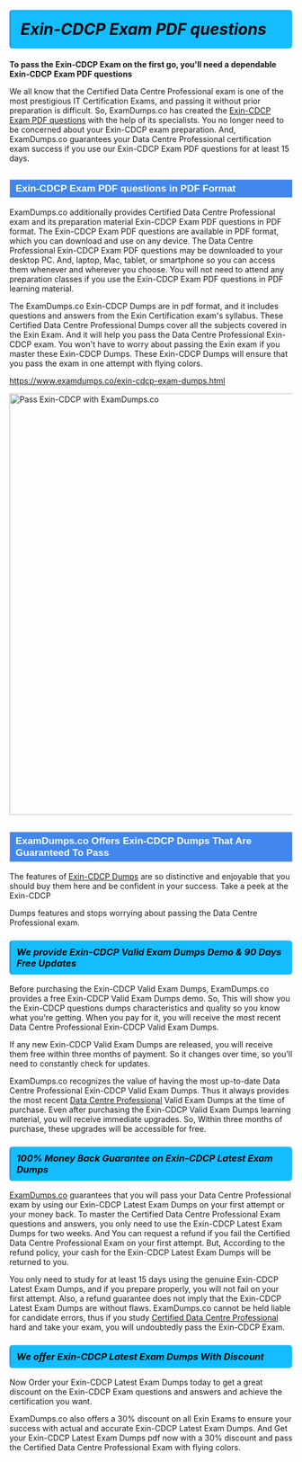 <h1>                <strong><span style="display: block; color: #000000; background: #14BDFF; border: 0.5px solid #AED6F1; border-left: 3px solid #3498DB; padding: .6em; border-radius: 6px;">                     <em>Exin-CDCP <span class="exam_variation">Exam PDF questions</span> </em>                </span></strong>            </h1>                        <p><strong>To pass the Exin-CDCP Exam on the first go, you'll need a dependable Exin-CDCP <span class="exam_variation">Exam PDF questions</span></strong></p>                        <p>We all know that the Certified Data Centre Professional exam is one of the most prestigious IT Certification Exams,             and passing it without prior preparation is difficult. So, ExamDumps.co has created the <a href="https://www.examdumps.co/exin-cdcp-exam-dumps.html">Exin-CDCP <span class="exam_variation">Exam PDF questions</span></a> with the help of its specialists.             You no longer need to be concerned about your Exin-CDCP exam preparation. And, ExamDumps.co guarantees your Data Centre Professional certification             exam success if you use our Exin-CDCP <span class="exam_variation">Exam PDF questions</span> for at least 15 days.</p>                        <h2 style="background: #4287ec; border: 1px solid #cccccc; padding: 5px 10px;">                <span style="color: #ffffff;">                    <span style="font-size: 11pt;">                        <span style="line-height: normal;">                            <span style="font-family: Calibri,sans-serif;">                                <strong>                                    <span style="font-size: 13.0pt;">Exin-CDCP <span class="exam_variation">Exam PDF questions</span> in PDF Format</span>                                </strong>                            </span>                        </span>                    </span>                </span>            </h2>                        <p>ExamDumps.co additionally provides Certified Data Centre Professional exam and its preparation material Exin-CDCP <span class="exam_variation">Exam PDF questions</span> in PDF format.             The Exin-CDCP <span class="exam_variation">Exam PDF questions</span> are available in PDF format, which you can download and use on any device. The Data Centre Professional Exin-CDCP <span class="exam_variation">Exam PDF questions</span> may be downloaded             to your desktop PC. And, laptop, Mac, tablet, or smartphone so you can access them whenever and wherever you choose. You will not need to attend any preparation classes if you use             the Exin-CDCP <span class="exam_variation">Exam PDF questions</span> in PDF learning material. </p>                        <p>The ExamDumps.co Exin-CDCP <span class="exam_variation2">Dumps</span> are in pdf format, and  it includes questions and answers from the Exin Certification exam's syllabus. These             Certified Data Centre Professional <span class="exam_variation2">Dumps</span> cover all the subjects covered in the Exin Exam. And it will help you pass the             Data Centre Professional Exin-CDCP exam. You won't have to worry about passing the Exin exam if you master these Exin-CDCP <span class="exam_variation2">Dumps</span>.             These Exin-CDCP <span class="exam_variation2">Dumps</span> will ensure that you pass the exam in one attempt with flying colors.</p>                        <p><a href="https://www.examdumps.co/exin-cdcp-exam-dumps.html">https://www.examdumps.co/exin-cdcp-exam-dumps.html</a></p>                        <p><a href="https://www.examdumps.co/"><img src="https://www.examdumps.co//images/banners/big-sale-20-percent-discount-offer-examdumps.jpg" class="postImage" alt="Pass Exin-CDCP with ExamDumps.co" width="750"></a></p>                            <h2 style="background: #4287ec; border: 1px solid #cccccc; padding: 5px 10px;">                <span style="color: #ffffff;">                    <span style="font-size: 11pt;">                        <span style="line-height: normal;">                            <span style="font-family: Calibri,sans-serif;">                                <strong>                                    <span style="font-size: 13.0pt;">ExamDumps.co Offers Exin-CDCP <span class="exam_variation2">Dumps</span> That Are Guaranteed To Pass</span>                                </strong>                            </span>                        </span>                    </span>                </span>            </h2>                        <p>The features of <a href="https://www.examdumps.co/exin-exam-dumps.html">Exin-CDCP <span class="exam_variation2">Dumps</span></a> are so distinctive and enjoyable that you should buy them here and be confident in your success. Take a peek at the Exin-CDCP</p>            <p> <span class="exam_variation2">Dumps</span> features and stops worrying about passing the Data Centre Professional exam.</p>                        <h3>                <strong>                    <span style="display: block; color: #000000; background: #14BDFF; border: 0.5px solid #AED6F1; border-left: 3px solid #3498DB; padding: .6em; border-radius: 6px;">                        <em>We provide Exin-CDCP <span class="exam_variation3">Valid Exam Dumps</span> Demo &amp; 90 Days Free Updates</em>                    </span>                </strong>            </h3>                        <p>Before purchasing the Exin-CDCP <span class="exam_variation3">Valid Exam Dumps</span>, ExamDumps.co provides a free Exin-CDCP <span class="exam_variation3">Valid Exam Dumps</span> demo. So, This will show you the Exin-CDCP questions dumps             characteristics and quality so you know what you're getting. When you pay for it, you will receive the most recent             Data Centre Professional Exin-CDCP <span class="exam_variation3">Valid Exam Dumps</span>.</p>                        <p>If any new Exin-CDCP <span class="exam_variation3">Valid Exam Dumps</span> are released, you will receive them free within three months of payment.             So it changes over time, so you'll need to constantly check for updates.</p>                        <p>ExamDumps.co recognizes the value of having the most up-to-date Data Centre Professional Exin-CDCP <span class="exam_variation3">Valid Exam Dumps</span>. Thus it always provides the most recent             <a href="https://www.examdumps.co/data-centre-professional-exam-dumps.html">Data Centre Professional</a> <span class="exam_variation3">Valid Exam Dumps</span> at the time of purchase. Even after purchasing the Exin-CDCP <span class="exam_variation3">Valid Exam Dumps</span> learning material, you will receive immediate upgrades.             So, Within three months of purchase, these upgrades will be accessible for free.</p>                        <h3>                <strong>                    <span style="display: block; color: #000000; background: #14BDFF; border: 0.5px solid #AED6F1; border-left: 3px solid #3498DB; padding: .6em; border-radius: 6px;">                        <em>100% Money Back Guarantee on Exin-CDCP <span class="exam_variation4">Latest Exam Dumps</span></em>                    </span>                </strong>            </h3>                        <p><a href="https://www.examdumps.co/">ExamDumps.co</a> guarantees that you will pass your Data Centre Professional exam by using our Exin-CDCP <span class="exam_variation4">Latest Exam Dumps</span> on your first attempt or your money back.             To master the Certified Data Centre Professional Exam questions and answers, you only need to use the Exin-CDCP <span class="exam_variation4">Latest Exam Dumps</span> for             two weeks. And You can request a refund if you fail the Certified Data Centre Professional Exam on your first attempt. But, According to the refund policy, your cash             for the Exin-CDCP <span class="exam_variation4">Latest Exam Dumps</span> will be returned to you.</p>                        <p>You only need to study for at least 15 days using the genuine Exin-CDCP <span class="exam_variation4">Latest Exam Dumps</span>, and if you prepare properly, you will not fail on your first attempt.             Also, a refund guarantee does not imply that the Exin-CDCP <span class="exam_variation4">Latest Exam Dumps</span> are without flaws. ExamDumps.co cannot be held liable for candidate errors,             thus if you study <a href="https://www.examdumps.co/exin-cdcp-exam-dumps.html">Certified Data Centre Professional</a> hard and take your exam, you will undoubtedly pass the Exin-CDCP Exam. </p>                        <h3>                <strong>                    <span style="display: block; color: #000000; background: #14BDFF; border: 0.5px solid #AED6F1; border-left: 3px solid #3498DB; padding: .6em; border-radius: 6px;">                        <em>We offer Exin-CDCP <span class="exam_variation4">Latest Exam Dumps</span> With Discount</em>                    </span>                </strong>            </h3>                        <p>Now Order your Exin-CDCP <span class="exam_variation4">Latest Exam Dumps</span> today to get a great discount on the Exin-CDCP Exam questions and answers and achieve the certification you want.</p>                        <p>ExamDumps.co also offers a 30% discount on all Exin Exams to ensure your success with actual and accurate Exin-CDCP <span class="exam_variation4">Latest Exam Dumps</span>. And Get your Exin-CDCP <span class="exam_variation4">Latest Exam Dumps</span>             pdf now with a 30% discount and pass the Certified Data Centre Professional Exam with flying colors.</p>                    
